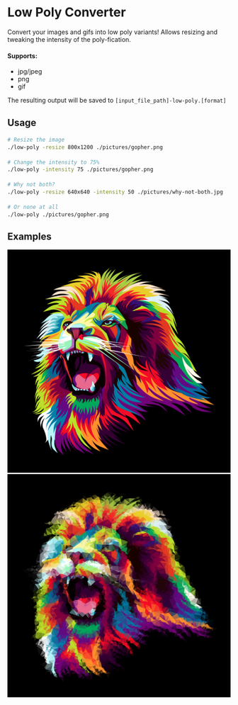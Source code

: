 # Low Poly Converter
Convert your images and gifs into low poly variants! Allows resizing and tweaking the intensity of the poly-fication.

#### Supports:
- jpg/jpeg
- png
- gif

The resulting output will be saved to `[input_file_path]-low-poly.[format]`

## Usage
```bash
# Resize the image
./low-poly -resize 800x1200 ./pictures/gopher.png

# Change the intensity to 75%
./low-poly -intensity 75 ./pictures/gopher.png

# Why not both?
./low-poly -resize 640x640 -intensity 50 ./pictures/why-not-both.jpg

# Or none at all
./low-poly ./pictures/gopher.png
```

## Examples
![alt text](docs/images/lion.jpg)
![alt text](docs/images/lion-low-poly.jpg) 